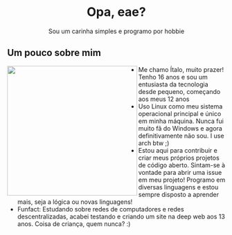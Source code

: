 <div align="center">

# Opa, eae?

Sou um carinha simples e programo por hobbie

</div>

## Um pouco sobre mim

<img src="https://i.ibb.co/MZzcLSt/bongo-pixel-cat.gif" style="width:300px;" align="left">

- Me chamo Ítalo, muito prazer! Tenho 16 anos e sou um entusiasta da tecnologia desde pequeno, começando aos meus 12 anos
- Uso Linux como meu sistema operacional principal e único em minha máquina. Nunca fui muito fã do Windows e agora definitivamente não sou. I use arch btw ;)
- Estou aqui para contribuir e criar meus próprios projetos de código aberto. Sintam-se à vontade para abrir uma issue em meu projeto!
Programo em diversas linguagens e estou sempre disposto a aprender mais, seja a lógica ou novas linguagens!
- Funfact: Estudando sobre redes de computadores e redes descentralizadas, acabei testando e criando um site na deep web aos 13 anos. Coisa de criança, quem nunca? :)
